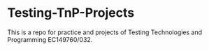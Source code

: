 # Testing-TnP-Projects
This is a repo for practice and projects of Testing Technologies and Programming EC149760/032.
